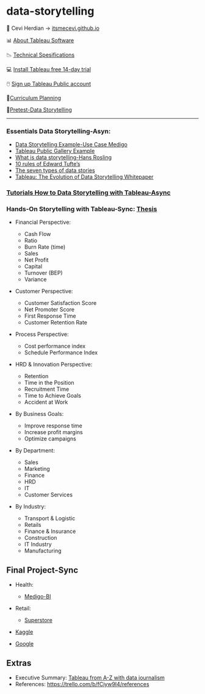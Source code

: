 # data-storytelling


<span>&#129311;</span> Cevi Herdian -> [itsmecevi.github.io](https://itsmecevi.github.io/) 

<span>&#128202;</span> [About Tableau Software](https://www.tableau.com/about)

<span>&#128201;</span> [Technical Spesifications](https://github.com/itsmecevi/Tableau-Technical-Specifications/blob/master/Tableau-Technical%20Specifications.pdf)

<span>💻</span> [Install Tableau free 14-day trial](https://www.tableau.com/en-gb/products/trial)

<span>🖱️</span> [Sign up Tableau Public account](https://public.tableau.com/s/)

<span>📘</span>[Curriculum Planning](https://github.com/itsmecevi/slide-data-storytelling-draft)

<span>🧗</span>[Pretest-Data Storytelling]()


______


### Essentials Data Storytelling-Asyn:
  * [Data Storytelling Example-Use Case Medigo](https://public.tableau.com/profile/cevi.herdian#!/vizhome/Visualization-Insight-Medigo/InquiryStatus)
  * [Tableau Public Gallery Example](https://public.tableau.com/de-de/gallery/?tab=viz-of-the-day&type=viz-of-the-day)
  * [What is data storytelling-Hans Rosling](https://www.youtube.com/watch?v=jbkSRLYSojo)
  * [10 rules of Edward Tufte’s](https://docs.google.com/presentation/d/1LmitKwdj9YJ6TpgkMKoinuTkjz1-A1KIYTw87UXgTIY/edit?usp=sharing)
  * [The seven types of data stories](https://help.tableau.com/current/pro/desktop/en-us/story_best_practices.htm)
  * [Tableau: The Evolution of Data Storytelling Whitepaper](https://narrativescience.com/wp-content/uploads/2018/12/Whitepaper_Tableau_The-Evolution-of-Data-Storytelling.pdf)
 


### [Tutorials How to Data Storytelling with Tableau-Async](https://trello.com/c/7MSdbWmD/505-inovasi-dan-teknologi-baru-si-tableau)

### Hands-On Storytelling with Tableau-Sync: [Thesis](https://github.com/itsmecevi/thesis-msc-cevi/blob/master/Thesis.pdf)

* Financial Perspective:
  * Cash Flow
  * Ratio
  * Burn Rate (time)
  * Sales
  * Net Profit
  * Capital
  * Turnover (BEP)
  * Variance

* Customer Perspective:
  * Customer Satisfaction Score
  * Net Promoter Score
  * First Response Time
  * Customer Retention Rate

* Process Perspective:
  * Cost performance index
  * Schedule Performance Index

 
  
* HRD & Innovation Perspective:
  * Retention
  * Time in the Position
  * Recruitment Time
  * Time to Achieve Goals
  * Accident at Work

  
* By Business Goals:
  * Improve response time
  * Increase profit margins
  * Optimize campaigns

* By Department:
  * Sales
  * Marketing
  * Finance
  * HRD
  * IT
  * Customer Services

  
* By Industry:
  * Transport & Logistic
  * Retails 
  * Finance & Insurance
  * Construction
  * IT Industry
  * Manufacturing





## Final Project-Sync

* Health: 

    * [Medigo-BI](https://itsmecevi.github.io/medigo-bi/)

* Retail:
    * [Superstore](https://github.com/itsmecevi/global-superstore-new/blob/master/Global%20Superstore.xls)
    
* [Kaggle](https://www.kaggle.com/)


* [Google](google)
    
    
## Extras
* Executive Summary: [Tableau from A-Z with data journalism](https://trello.com/c/7MSdbWmD/505-inovasi-dan-teknologi-baru-si-tableau)
* References: https://trello.com/b/fCiyw9I4/references




